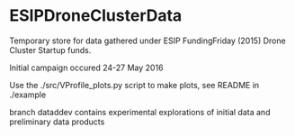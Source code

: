 # ESIPDroneClusterData
Temporary store for data gathered under ESIP FundingFriday (2015) Drone Cluster Startup funds.  

Initial campaign occured 24-27 May 2016

Use the ./src/VProfile_plots.py script to make plots, see README in ./example

branch dataddev contains experimental explorations of initial data and preliminary data products
